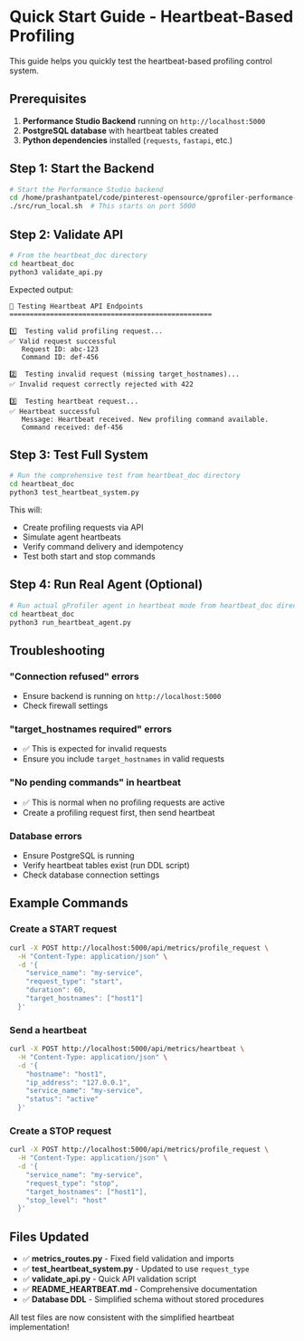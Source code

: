 # Quick Start Guide - Heartbeat-Based Profiling

This guide helps you quickly test the heartbeat-based profiling control system.

## Prerequisites

1. **Performance Studio Backend** running on `http://localhost:5000`
2. **PostgreSQL database** with heartbeat tables created
3. **Python dependencies** installed (`requests`, `fastapi`, etc.)

## Step 1: Start the Backend

```bash
# Start the Performance Studio backend
cd /home/prashantpatel/code/pinterest-opensource/gprofiler-performance-studio
./src/run_local.sh  # This starts on port 5000
```

## Step 2: Validate API

```bash
# From the heartbeat_doc directory
cd heartbeat_doc
python3 validate_api.py
```

Expected output:
```
🧪 Testing Heartbeat API Endpoints
==================================================

1️⃣  Testing valid profiling request...
✅ Valid request successful
   Request ID: abc-123
   Command ID: def-456

2️⃣  Testing invalid request (missing target_hostnames)...
✅ Invalid request correctly rejected with 422

3️⃣  Testing heartbeat request...
✅ Heartbeat successful
   Message: Heartbeat received. New profiling command available.
   Command received: def-456
```

## Step 3: Test Full System

```bash
# Run the comprehensive test from heartbeat_doc directory
cd heartbeat_doc
python3 test_heartbeat_system.py
```

This will:
- Create profiling requests via API
- Simulate agent heartbeats
- Verify command delivery and idempotency
- Test both start and stop commands

## Step 4: Run Real Agent (Optional)

```bash
# Run actual gProfiler agent in heartbeat mode from heartbeat_doc directory
cd heartbeat_doc
python3 run_heartbeat_agent.py
```

## Troubleshooting

### "Connection refused" errors
- Ensure backend is running on `http://localhost:5000`
- Check firewall settings

### "target_hostnames required" errors
- ✅ This is expected for invalid requests
- Ensure you include `target_hostnames` in valid requests

### "No pending commands" in heartbeat
- ✅ This is normal when no profiling requests are active
- Create a profiling request first, then send heartbeat

### Database errors
- Ensure PostgreSQL is running
- Verify heartbeat tables exist (run DDL script)
- Check database connection settings

## Example Commands

### Create a START request
```bash
curl -X POST http://localhost:5000/api/metrics/profile_request \
  -H "Content-Type: application/json" \
  -d '{
    "service_name": "my-service",
    "request_type": "start",
    "duration": 60,
    "target_hostnames": ["host1"]
  }'
```

### Send a heartbeat
```bash
curl -X POST http://localhost:5000/api/metrics/heartbeat \
  -H "Content-Type: application/json" \
  -d '{
    "hostname": "host1",
    "ip_address": "127.0.0.1",
    "service_name": "my-service",
    "status": "active"
  }'
```

### Create a STOP request
```bash
curl -X POST http://localhost:5000/api/metrics/profile_request \
  -H "Content-Type: application/json" \
  -d '{
    "service_name": "my-service",
    "request_type": "stop",
    "target_hostnames": ["host1"],
    "stop_level": "host"
  }'
```

## Files Updated

- ✅ **metrics_routes.py** - Fixed field validation and imports
- ✅ **test_heartbeat_system.py** - Updated to use `request_type` 
- ✅ **validate_api.py** - Quick API validation script
- ✅ **README_HEARTBEAT.md** - Comprehensive documentation
- ✅ **Database DDL** - Simplified schema without stored procedures

All test files are now consistent with the simplified heartbeat implementation!
